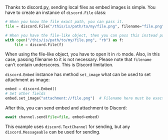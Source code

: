 Thanks to discord.py, sending local files as embed images is simple. You have to create an instance of `discord.File` class:
```py
# When you know the file exact path, you can pass it.
file = discord.File("/this/is/path/to/my/file.png", filename="file.png")

# When you have the file-like object, then you can pass this instead path.
with open("/this/is/path/to/my/file.png", "rb") as f:
    file = discord.File(f)
```
When using the file-like object, you have to open it in `rb` mode. Also, in this case, passing filename to it is not necessary.
Please note that `filename` can't contain underscores. This is Discord limitation.

`discord.Embed` instance has method `set_image` what can be used to set attachment as image:
```py
embed = discord.Embed()
# Set other fields
embed.set_image("attachment://file.png")  # Filename here must be exactly same as attachment filename.
```
After this, you can send embed and attachment to Discord:
```py
await channel.send(file=file, embed=embed)
```
This example uses `discord.TextChannel` for sending, but any `discord.Messageable` can be used for sending.


